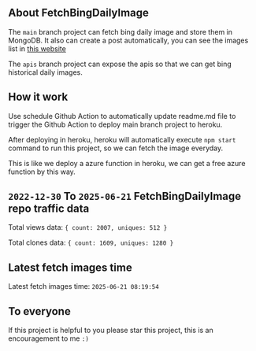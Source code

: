 ## About FetchBingDailyImage

The `main` branch project can fetch bing daily image and store them in MongoDB.
It also can create a post automatically, you can see the images list in [this website](https://oursalbum.netlify.app)

The `apis` branch project can expose the apis so that we can get bing historical daily images.

## How it work

Use schedule Github Action to automatically update readme.md file to trigger the Github Action to deploy main branch project to heroku.

After deploying in heroku, heroku will automatically execute `npm start` command to run this project, so we can fetch the image everyday.

This is like we deploy a azure function in heroku, we can get a free azure function by this way.

## `2022-12-30` To `2025-06-21` FetchBingDailyImage repo traffic data

Total views data: `{ count: 2007, uniques: 512 }`

Total clones data: `{ count: 1609, uniques: 1280 }`

## Latest fetch images time

Latest fetch images time: `2025-06-21 08:19:54`

## To everyone

If this project is helpful to you please star this project, this is an encouragement to me `:)`



